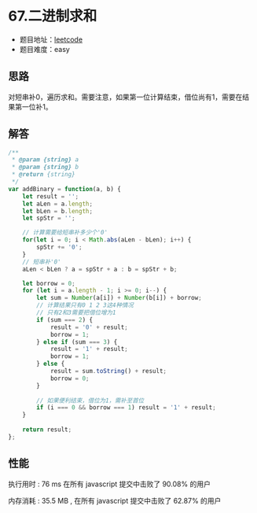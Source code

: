 # 67.二进制求和

+ 题目地址：[leetcode](https://leetcode-cn.com/problems/add-binary/)
+ 题目难度：easy

## 思路

对短串补0，遍历求和。需要注意，如果第一位计算结束，借位尚有1，需要在结果第一位补1。

## 解答

```js
/**
 * @param {string} a
 * @param {string} b
 * @return {string}
 */
var addBinary = function(a, b) {
    let result = '';
    let aLen = a.length;
    let bLen = b.length;
    let spStr = '';

    // 计算需要给短串补多少个'0'
    for(let i = 0; i < Math.abs(aLen - bLen); i++) {
        spStr += '0';
    }
    // 短串补'0'
    aLen < bLen ? a = spStr + a : b = spStr + b;

    let borrow = 0;
    for (let i = a.length - 1; i >= 0; i--) {
        let sum = Number(a[i]) + Number(b[i]) + borrow;
        // 计算结果只有0 1 2 3这4种情况
        // 只有2和3需要把借位增为1
        if (sum === 2) {
            result = '0' + result;
            borrow = 1;
        } else if (sum === 3) {
            result = '1' + result;
            borrow = 1;
        } else {
            result = sum.toString() + result;
            borrow = 0;
        }
        
        // 如果便利结束，借位为1，需补至首位
        if (i === 0 && borrow === 1) result = '1' + result;
    }
    
    return result;
};
```

## 性能

执行用时 : 76 ms  在所有 javascript 提交中击败了 90.08% 的用户

内存消耗 : 35.5 MB , 在所有 javascript 提交中击败了 62.87% 的用户
